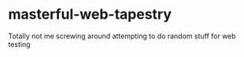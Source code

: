 # masterful-web-tapestry
Totally not me screwing around attempting to do random stuff for web testing

